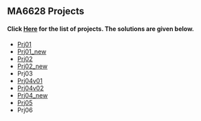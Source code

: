 ## MA6628 Projects

#### Click [Here](https://github.com/shuyueliu/MA6628/blob/master/Assignments.ipynb) for the list of projects. The solutions are given below.
- [Prj01](https://github.com/shuyueliu/MA6628/blob/master/prj01.ipynb)
- [Prj01_new](https://github.com/shuyueliu/MA6628/blob/master/prj01-shuyueliu-new.ipynb)
- [Prj02](https://github.com/shuyueliu/MA6628_Homework/blob/master/prj02--1.ipynb)
- [Prj02_new](https://github.com/shuyueliu/MA6628/blob/master/prj02-shuyueliu-new.ipynb)
- Prj03
- [Prj04v01](https://github.com/shuyueliu/MA6628/blob/master/prj04v01.ipynb)
- [Prj04v02](https://github.com/shuyueliu/MA6628/blob/master/prj04v02.ipynb)
- [Prj04_new](https://github.com/shuyueliu/MA6628/blob/master/prj04-shuyueliu-new.ipynb)
- [Prj05](https://github.com/shuyueliu/MA6628/blob/master/prj05-shuyueliu.ipynb)
- Prj06
